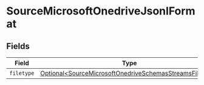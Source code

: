 # SourceMicrosoftOnedriveJsonlFormat


## Fields

| Field                                                                                                                            | Type                                                                                                                             | Required                                                                                                                         | Description                                                                                                                      |
| -------------------------------------------------------------------------------------------------------------------------------- | -------------------------------------------------------------------------------------------------------------------------------- | -------------------------------------------------------------------------------------------------------------------------------- | -------------------------------------------------------------------------------------------------------------------------------- |
| `filetype`                                                                                                                       | [Optional\<SourceMicrosoftOnedriveSchemasStreamsFiletype>](../../models/shared/SourceMicrosoftOnedriveSchemasStreamsFiletype.md) | :heavy_minus_sign:                                                                                                               | N/A                                                                                                                              |